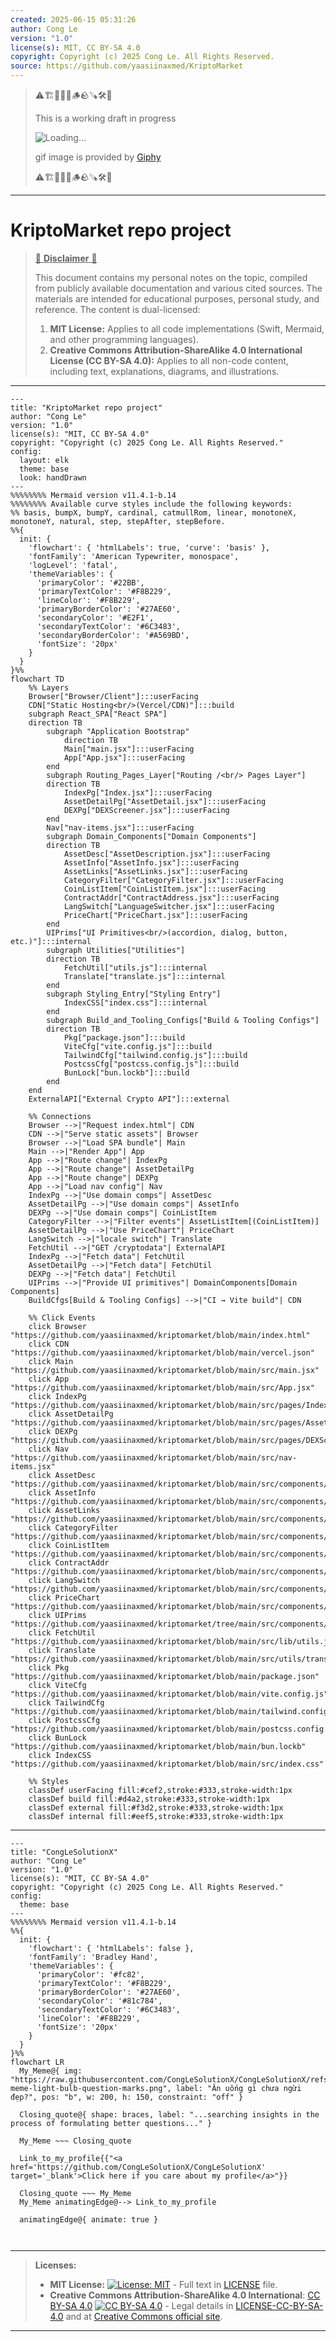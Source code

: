 ```yaml
---
created: 2025-06-15 05:31:26
author: Cong Le
version: "1.0"
license(s): MIT, CC BY-SA 4.0
copyright: Copyright (c) 2025 Cong Le. All Rights Reserved.
source: https://github.com/yaasiinaxmed/KriptoMarket
---
```



> ⚠️🏗️🚧🦺🧱🪵🪨🪚🛠️👷
> 
> This is a working draft in progress
> 
> ![Loading...](https://media3.giphy.com/media/v1.Y2lkPTc5MGI3NjExb2U4aHJnYzZ4dHUyZ2g0a25ja21oM3UxNGo4b3AwNjFqd3VoM2Q3byZlcD12MV9pbnRlcm5hbF9naWZfYnlfaWQmY3Q9Zw/10zxDv7Hv5RF9C/giphy.gif)
>
> gif image is provided by [Giphy](https://giphy.com)
> 
> ⚠️🏗️🚧🦺🧱🪵🪨🪚🛠️👷


----




# KriptoMarket repo project
> <ins>📢 **Disclaimer** 🚨</ins>
>
> This document contains my personal notes on the topic,
> compiled from publicly available documentation and various cited sources.
> The materials are intended for educational purposes, personal study, and reference.
> The content is dual-licensed:
> 1. **MIT License:** Applies to all code implementations (Swift, Mermaid, and other programming languages).
> 2. **Creative Commons Attribution-ShareAlike 4.0 International License (CC BY-SA 4.0):** Applies to all non-code content, including text, explanations, diagrams, and illustrations.
---


```mermaid
---
title: "KriptoMarket repo project"
author: "Cong Le"
version: "1.0"
license(s): "MIT, CC BY-SA 4.0"
copyright: "Copyright (c) 2025 Cong Le. All Rights Reserved."
config:
  layout: elk
  theme: base
  look: handDrawn
---
%%%%%%%% Mermaid version v11.4.1-b.14
%%%%%%%% Available curve styles include the following keywords:
%% basis, bumpX, bumpY, cardinal, catmullRom, linear, monotoneX, monotoneY, natural, step, stepAfter, stepBefore.
%%{
  init: {
    'flowchart': { 'htmlLabels': true, 'curve': 'basis' },
    'fontFamily': 'American Typewriter, monospace',
    'logLevel': 'fatal',
    'themeVariables': {
      'primaryColor': '#22BB',
      'primaryTextColor': '#F8B229',
      'lineColor': '#F8B229',
      'primaryBorderColor': '#27AE60',
      'secondaryColor': '#E2F1',
      'secondaryTextColor': '#6C3483',
      'secondaryBorderColor': '#A569BD',
      'fontSize': '20px'
    }
  }
}%%
flowchart TD
    %% Layers
    Browser["Browser/Client"]:::userFacing
    CDN["Static Hosting<br/>(Vercel/CDN)"]:::build
    subgraph React_SPA["React SPA"]
    direction TB
        subgraph "Application Bootstrap"
            direction TB
            Main["main.jsx"]:::userFacing
            App["App.jsx"]:::userFacing
        end
        subgraph Routing_Pages_Layer["Routing /<br/> Pages Layer"]
        direction TB
            IndexPg["Index.jsx"]:::userFacing
            AssetDetailPg["AssetDetail.jsx"]:::userFacing
            DEXPg["DEXScreener.jsx"]:::userFacing
        end
        Nav["nav-items.jsx"]:::userFacing
        subgraph Domain_Components["Domain Components"]
        direction TB
            AssetDesc["AssetDescription.jsx"]:::userFacing
            AssetInfo["AssetInfo.jsx"]:::userFacing
            AssetLinks["AssetLinks.jsx"]:::userFacing
            CategoryFilter["CategoryFilter.jsx"]:::userFacing
            CoinListItem["CoinListItem.jsx"]:::userFacing
            ContractAddr["ContractAddress.jsx"]:::userFacing
            LangSwitch["LanguageSwitcher.jsx"]:::userFacing
            PriceChart["PriceChart.jsx"]:::userFacing
        end
        UIPrims["UI Primitives<br/>(accordion, dialog, button, etc.)"]:::internal
        subgraph Utilities["Utilities"]
        direction TB
            FetchUtil["utils.js"]:::internal
            Translate["translate.js"]:::internal
        end
        subgraph Styling_Entry["Styling Entry"]
            IndexCSS["index.css"]:::internal
        end
        subgraph Build_and_Tooling_Configs["Build & Tooling Configs"]
        direction TB
            Pkg["package.json"]:::build
            ViteCfg["vite.config.js"]:::build
            TailwindCfg["tailwind.config.js"]:::build
            PostcssCfg["postcss.config.js"]:::build
            BunLock["bun.lockb"]:::build
        end
    end
    ExternalAPI["External Crypto API"]:::external

    %% Connections
    Browser -->|"Request index.html"| CDN
    CDN -->|"Serve static assets"| Browser
    Browser -->|"Load SPA bundle"| Main
    Main -->|"Render App"| App
    App -->|"Route change"| IndexPg
    App -->|"Route change"| AssetDetailPg
    App -->|"Route change"| DEXPg
    App -->|"Load nav config"| Nav
    IndexPg -->|"Use domain comps"| AssetDesc
    AssetDetailPg -->|"Use domain comps"| AssetInfo
    DEXPg -->|"Use domain comps"| CoinListItem
    CategoryFilter -->|"Filter events"| AssetListItem[(CoinListItem)]
    AssetDetailPg -->|"Use PriceChart"| PriceChart
    LangSwitch -->|"locale switch"| Translate
    FetchUtil -->|"GET /cryptodata"| ExternalAPI
    IndexPg -->|"Fetch data"| FetchUtil
    AssetDetailPg -->|"Fetch data"| FetchUtil
    DEXPg -->|"Fetch data"| FetchUtil
    UIPrims -->|"Provide UI primitives"| DomainComponents[Domain Components]
    BuildCfgs[Build & Tooling Configs] -->|"CI → Vite build"| CDN

    %% Click Events
    click Browser "https://github.com/yaasiinaxmed/kriptomarket/blob/main/index.html"
    click CDN "https://github.com/yaasiinaxmed/kriptomarket/blob/main/vercel.json"
    click Main "https://github.com/yaasiinaxmed/kriptomarket/blob/main/src/main.jsx"
    click App "https://github.com/yaasiinaxmed/kriptomarket/blob/main/src/App.jsx"
    click IndexPg "https://github.com/yaasiinaxmed/kriptomarket/blob/main/src/pages/Index.jsx"
    click AssetDetailPg "https://github.com/yaasiinaxmed/kriptomarket/blob/main/src/pages/AssetDetail.jsx"
    click DEXPg "https://github.com/yaasiinaxmed/kriptomarket/blob/main/src/pages/DEXScreener.jsx"
    click Nav "https://github.com/yaasiinaxmed/kriptomarket/blob/main/src/nav-items.jsx"
    click AssetDesc "https://github.com/yaasiinaxmed/kriptomarket/blob/main/src/components/AssetDescription.jsx"
    click AssetInfo "https://github.com/yaasiinaxmed/kriptomarket/blob/main/src/components/AssetInfo.jsx"
    click AssetLinks "https://github.com/yaasiinaxmed/kriptomarket/blob/main/src/components/AssetLinks.jsx"
    click CategoryFilter "https://github.com/yaasiinaxmed/kriptomarket/blob/main/src/components/CategoryFilter.jsx"
    click CoinListItem "https://github.com/yaasiinaxmed/kriptomarket/blob/main/src/components/CoinListItem.jsx"
    click ContractAddr "https://github.com/yaasiinaxmed/kriptomarket/blob/main/src/components/ContractAddress.jsx"
    click LangSwitch "https://github.com/yaasiinaxmed/kriptomarket/blob/main/src/components/LanguageSwitcher.jsx"
    click PriceChart "https://github.com/yaasiinaxmed/kriptomarket/blob/main/src/components/PriceChart.jsx"
    click UIPrims "https://github.com/yaasiinaxmed/kriptomarket/tree/main/src/components/ui/"
    click FetchUtil "https://github.com/yaasiinaxmed/kriptomarket/blob/main/src/lib/utils.js"
    click Translate "https://github.com/yaasiinaxmed/kriptomarket/blob/main/src/utils/translate.js"
    click Pkg "https://github.com/yaasiinaxmed/kriptomarket/blob/main/package.json"
    click ViteCfg "https://github.com/yaasiinaxmed/kriptomarket/blob/main/vite.config.js"
    click TailwindCfg "https://github.com/yaasiinaxmed/kriptomarket/blob/main/tailwind.config.js"
    click PostcssCfg "https://github.com/yaasiinaxmed/kriptomarket/blob/main/postcss.config.js"
    click BunLock "https://github.com/yaasiinaxmed/kriptomarket/blob/main/bun.lockb"
    click IndexCSS "https://github.com/yaasiinaxmed/kriptomarket/blob/main/src/index.css"

    %% Styles
    classDef userFacing fill:#cef2,stroke:#333,stroke-width:1px
    classDef build fill:#d4a2,stroke:#333,stroke-width:1px
    classDef external fill:#f3d2,stroke:#333,stroke-width:1px
    classDef internal fill:#eef5,stroke:#333,stroke-width:1px
```

-----


<!-- 
```mermaid
%% Current Mermaid version
info
```  -->


```mermaid
---
title: "CongLeSolutionX"
author: "Cong Le"
version: "1.0"
license(s): "MIT, CC BY-SA 4.0"
copyright: "Copyright (c) 2025 Cong Le. All Rights Reserved."
config:
  theme: base
---
%%%%%%%% Mermaid version v11.4.1-b.14
%%{
  init: {
    'flowchart': { 'htmlLabels': false },
    'fontFamily': 'Bradley Hand',
    'themeVariables': {
      'primaryColor': '#fc82',
      'primaryTextColor': '#F8B229',
      'primaryBorderColor': '#27AE60',
      'secondaryColor': '#81c784',
      'secondaryTextColor': '#6C3483',
      'lineColor': '#F8B229',
      'fontSize': '20px'
    }
  }
}%%
flowchart LR
  My_Meme@{ img: "https://raw.githubusercontent.com/CongLeSolutionX/CongLeSolutionX/refs/heads/main/assets/images/My-meme-light-bulb-question-marks.png", label: "Ăn uống gì chưa ngừi đẹp?", pos: "b", w: 200, h: 150, constraint: "off" }

  Closing_quote@{ shape: braces, label: "...searching insights in the process of formulating better questions..." }
    
  My_Meme ~~~ Closing_quote
    
  Link_to_my_profile{{"<a href='https://github.com/CongLeSolutionX/CongLeSolutionX' target='_blank'>Click here if you care about my profile</a>"}}

  Closing_quote ~~~ My_Meme
  My_Meme animatingEdge@--> Link_to_my_profile
  
  animatingEdge@{ animate: true }



```

---
>**Licenses:**
>
>- **MIT License:**  [![License: MIT](https://img.shields.io/badge/License-MIT-yellow.svg)](LICENSE) - Full text in [LICENSE](LICENSE) file.
>- **Creative Commons Attribution-ShareAlike 4.0 International**: [CC BY-SA 4.0](https://creativecommons.org/licenses/by-sa/4.0/) [![CC BY-SA 4.0](https://licensebuttons.net/l/by-sa/4.0/88x31.png)](https://creativecommons.org/licenses/by-sa/4.0/) - Legal details in [LICENSE-CC-BY-SA-4.0](THE_PAST/LICENSE-CC-BY-SA-4.0) and at [Creative Commons official site](https://creativecommons.org/licenses/by-sa/4.0/).
>
---